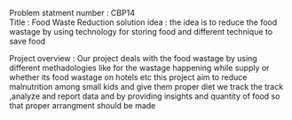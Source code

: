 Problem statment number : CBP14  
Title : Food Waste Reduction solution 
idea : the idea is to reduce the food wastage by using technology for storing food  and different technique to save food

Project overview :
Our project deals with the food wastage by using different methadologies like for the wastage happening while supply or whether its food wastage on hotels etc this project aim to reduce malnutrition among small kids and give them proper diet 
we track the track ,analyze and report data and by providing insights and quantity of food so that proper arrangment  should be made


  
